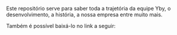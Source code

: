 Este repositório serve para saber toda a trajetória da equipe Yby, o desenvolvimento, a história, a nossa empresa entre muito mais.

Também é possível baixá-lo no link a seguir:
